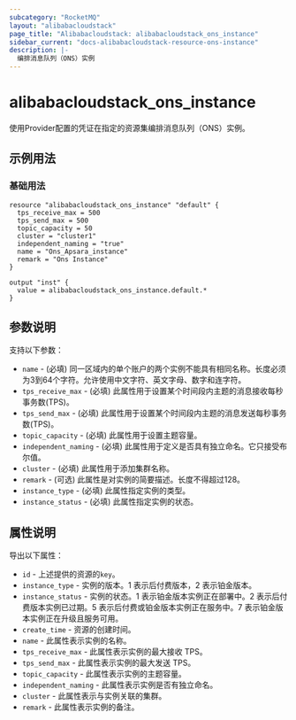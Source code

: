 ```yaml
---
subcategory: "RocketMQ"
layout: "alibabacloudstack"
page_title: "Alibabacloudstack: alibabacloudstack_ons_instance"
sidebar_current: "docs-alibabacloudstack-resource-ons-instance"
description: |-
  编排消息队列（ONS）实例
---
```


# alibabacloudstack_ons_instance

使用Provider配置的凭证在指定的资源集编排消息队列（ONS）实例。

## 示例用法

### 基础用法

```
resource "alibabacloudstack_ons_instance" "default" {
  tps_receive_max = 500
  tps_send_max = 500
  topic_capacity = 50
  cluster = "cluster1"
  independent_naming = "true"
  name = "Ons_Apsara_instance"
  remark = "Ons Instance"
}

output "inst" {
  value = alibabacloudstack_ons_instance.default.*
}
```

## 参数说明

支持以下参数：

* `name` - (必填) 同一区域内的单个账户的两个实例不能具有相同名称。长度必须为3到64个字符。允许使用中文字符、英文字母、数字和连字符。
* `tps_receive_max` - (必填) 此属性用于设置某个时间段内主题的消息接收每秒事务数(TPS)。
* `tps_send_max` - (必填) 此属性用于设置某个时间段内主题的消息发送每秒事务数(TPS)。
* `topic_capacity` - (必填) 此属性用于设置主题容量。
* `independent_naming` - (必填) 此属性用于定义是否具有独立命名。它只接受布尔值。
* `cluster` - (必填) 此属性用于添加集群名称。
* `remark` - (可选) 此属性是对实例的简要描述。长度不得超过128。
* `instance_type` - (必填) 此属性指定实例的类型。
* `instance_status` - (必填) 此属性指定实例的状态。

## 属性说明

导出以下属性：

* `id` - 上述提供的资源的`key`。
* `instance_type` - 实例的版本。1 表示后付费版本，2 表示铂金版本。
* `instance_status` - 实例的状态。1 表示铂金版本实例正在部署中。2 表示后付费版本实例已过期。5 表示后付费或铂金版本实例正在服务中。7 表示铂金版本实例正在升级且服务可用。
* `create_time` - 资源的创建时间。
* `name` - 此属性表示实例的名称。
* `tps_receive_max` - 此属性表示实例的最大接收 TPS。
* `tps_send_max` - 此属性表示实例的最大发送 TPS。
* `topic_capacity` - 此属性表示实例的主题容量。
* `independent_naming` - 此属性表示实例是否有独立命名。
* `cluster` - 此属性表示与实例关联的集群。
* `remark` - 此属性表示实例的备注。